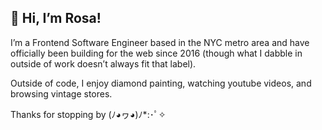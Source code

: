 ## 🌹 Hi, I’m Rosa!

I’m a Frontend Software Engineer based in the NYC metro area and have officially been building for the web since 2016 (though what I dabble in outside of work doesn’t always fit that label).

Outside of code, I enjoy diamond painting, watching youtube videos, and browsing vintage stores.

Thanks for stopping by (ﾉ◕ヮ◕)ﾉ*:･ﾟ✧ 
